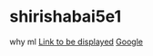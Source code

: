 # shirishabai5e1
why ml
[Link to be displayed](Actual_Link)
[Google](https://www.bing.com/images/search?view=detailV2&ccid=08koL6WI&id=D6F4FDE29442CF2FB01DB84904E0FAED6645E5CC&thid=OIP.08koL6WINLABYfJRgfw8rwHaE8&mediaurl=https%3a%2f%2fth.bing.com%2fth%2fid%2fR.d3c9282fa58834b00161f25181fc3caf%3frik%3dzOVFZu364ARJuA%26riu%3dhttp%253a%252f%252fupload.wikimedia.org%252fwikipedia%252fcommons%252fb%252fb4%252fGolden_Retriever_puppy_standing.jpg%26ehk%3dKk2kjbQaS3iQrO0963NOU8IKTCWRw23eH6dmLA8jFa8%253d%26risl%3d1%26pid%3dImgRaw%26r%3d0&exph=2304&expw=3456&q=Puppy&simid=607998921387097423&FORM=IRPRST&ck=C7BCA0FCF3DA98E38D64DDF65388423A&selectedIndex=0&itb=0)
